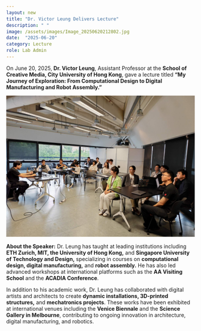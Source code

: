 ```yaml
---
layout: new
title: "Dr. Victor Leung Delivers Lecture"
description: " "
image: /assets/images/Image_20250620212802.jpg
date:  "2025-06-20"
category: Lecture
role: Lab Admin
---
```

On June 20, 2025, **Dr. Victor Leung**, Assistant Professor at the **School of Creative Media, City University of Hong Kong**, gave a lecture titled **“My Journey of Exploration: From Computational Design to Digital Manufacturing and Robot Assembly.”**

![-](/assets/images/Image_20250620213222.jpg "-")


**About the Speaker:**
Dr. Leung has taught at leading institutions including **ETH Zurich, MIT, the University of Hong Kong,** and **Singapore University of Technology and Design,** specializing in courses on **computational design, digital manufacturing,** and **robot assembly.** He has also led advanced workshops at international platforms such as the **AA Visiting School** and the **ACADIA Conference**.

In addition to his academic work, Dr. Leung has collaborated with digital artists and architects to create **dynamic installations, 3D-printed structures,** and **mechatronics projects**. These works have been exhibited at international venues including the **Venice Biennale** and the **Science Gallery in Melbourne**, contributing to ongoing innovation in architecture, digital manufacturing, and robotics.

